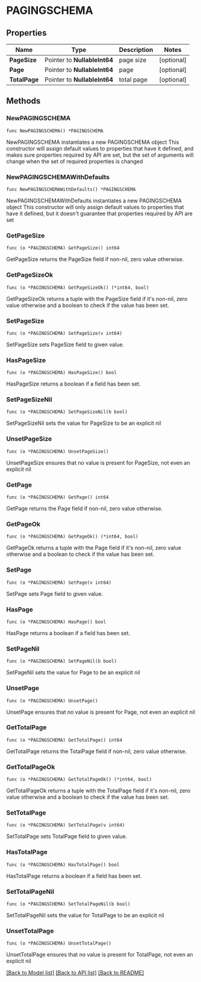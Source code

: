 # PAGINGSCHEMA

## Properties

Name | Type | Description | Notes
------------ | ------------- | ------------- | -------------
**PageSize** | Pointer to **NullableInt64** | page size | [optional] 
**Page** | Pointer to **NullableInt64** | page | [optional] 
**TotalPage** | Pointer to **NullableInt64** | total page | [optional] 

## Methods

### NewPAGINGSCHEMA

`func NewPAGINGSCHEMA() *PAGINGSCHEMA`

NewPAGINGSCHEMA instantiates a new PAGINGSCHEMA object
This constructor will assign default values to properties that have it defined,
and makes sure properties required by API are set, but the set of arguments
will change when the set of required properties is changed

### NewPAGINGSCHEMAWithDefaults

`func NewPAGINGSCHEMAWithDefaults() *PAGINGSCHEMA`

NewPAGINGSCHEMAWithDefaults instantiates a new PAGINGSCHEMA object
This constructor will only assign default values to properties that have it defined,
but it doesn't guarantee that properties required by API are set

### GetPageSize

`func (o *PAGINGSCHEMA) GetPageSize() int64`

GetPageSize returns the PageSize field if non-nil, zero value otherwise.

### GetPageSizeOk

`func (o *PAGINGSCHEMA) GetPageSizeOk() (*int64, bool)`

GetPageSizeOk returns a tuple with the PageSize field if it's non-nil, zero value otherwise
and a boolean to check if the value has been set.

### SetPageSize

`func (o *PAGINGSCHEMA) SetPageSize(v int64)`

SetPageSize sets PageSize field to given value.

### HasPageSize

`func (o *PAGINGSCHEMA) HasPageSize() bool`

HasPageSize returns a boolean if a field has been set.

### SetPageSizeNil

`func (o *PAGINGSCHEMA) SetPageSizeNil(b bool)`

 SetPageSizeNil sets the value for PageSize to be an explicit nil

### UnsetPageSize
`func (o *PAGINGSCHEMA) UnsetPageSize()`

UnsetPageSize ensures that no value is present for PageSize, not even an explicit nil
### GetPage

`func (o *PAGINGSCHEMA) GetPage() int64`

GetPage returns the Page field if non-nil, zero value otherwise.

### GetPageOk

`func (o *PAGINGSCHEMA) GetPageOk() (*int64, bool)`

GetPageOk returns a tuple with the Page field if it's non-nil, zero value otherwise
and a boolean to check if the value has been set.

### SetPage

`func (o *PAGINGSCHEMA) SetPage(v int64)`

SetPage sets Page field to given value.

### HasPage

`func (o *PAGINGSCHEMA) HasPage() bool`

HasPage returns a boolean if a field has been set.

### SetPageNil

`func (o *PAGINGSCHEMA) SetPageNil(b bool)`

 SetPageNil sets the value for Page to be an explicit nil

### UnsetPage
`func (o *PAGINGSCHEMA) UnsetPage()`

UnsetPage ensures that no value is present for Page, not even an explicit nil
### GetTotalPage

`func (o *PAGINGSCHEMA) GetTotalPage() int64`

GetTotalPage returns the TotalPage field if non-nil, zero value otherwise.

### GetTotalPageOk

`func (o *PAGINGSCHEMA) GetTotalPageOk() (*int64, bool)`

GetTotalPageOk returns a tuple with the TotalPage field if it's non-nil, zero value otherwise
and a boolean to check if the value has been set.

### SetTotalPage

`func (o *PAGINGSCHEMA) SetTotalPage(v int64)`

SetTotalPage sets TotalPage field to given value.

### HasTotalPage

`func (o *PAGINGSCHEMA) HasTotalPage() bool`

HasTotalPage returns a boolean if a field has been set.

### SetTotalPageNil

`func (o *PAGINGSCHEMA) SetTotalPageNil(b bool)`

 SetTotalPageNil sets the value for TotalPage to be an explicit nil

### UnsetTotalPage
`func (o *PAGINGSCHEMA) UnsetTotalPage()`

UnsetTotalPage ensures that no value is present for TotalPage, not even an explicit nil

[[Back to Model list]](../README.md#documentation-for-models) [[Back to API list]](../README.md#documentation-for-api-endpoints) [[Back to README]](../README.md)


